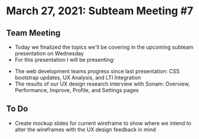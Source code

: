 # March 27, 2021: Subteam Meeting #7
## Team Meeting
* Today we finalized the topics we'll be covering in the upcoming subteam presentation on Wednesday 
* For this presentation I will be presenting:
- The web development teams progress since last presentation: CSS bootstrap updates, UX Analysis, and LTI Integration 
- The results of our UX design research interview with Sonam: Overview, Performance, Improve, Profile, and Settings pages

## To Do 
* Create mockup slides for current wireframe to show where we intend to alter the wireframes with the UX design feedback in mind

